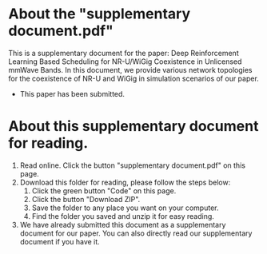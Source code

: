 # About the "supplementary document.pdf"
This is a supplementary document for the paper: Deep Reinforcement Learning Based Scheduling for NR-U/WiGig Coexistence in Unlicensed mmWave Bands. In this document, we provide various network topologies for the coexistence of NR-U and WiGig in simulation scenarios of our paper.
 * This paper has been submitted.
# About this supplementary document for reading.
1. Read online. Click the button "supplementary document.pdf" on this page.
3. Download this folder for reading, please follow the steps below:
   1. Click the green button "Code" on this page.
   2. Click the button "Download ZIP".
   3. Save the folder to any place you want on your computer.
   4. Find the folder you saved and unzip it for easy reading.
4. We have already submitted this document as a supplementary document for our paper. You can also directly read our supplementary document if you have it.
